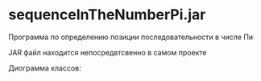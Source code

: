 # sequenceInTheNumberPi.jar

Программа по определению позиции последовательности в числе Пи

JAR файл находится непосредвтсвенно в самом проекте 

Диограмма классов: 

